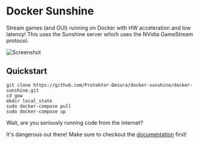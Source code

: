 # Docker Sunshine 

Stream games (and GUI) running on Docker with HW acceleration and low latency! This uses the Sunshine server which uses the NVidia GameStream protocol.

![Screenshot](docs/assets/img/GOW-running.jpg)

## Quickstart

```
git clone https://github.com/Protektor-Desura/docker-sunshine/docker-sunshine.git
cd gow
mkdir local_state
sudo docker-compose pull
sudo docker-compose up
```

Wait, are you seriously running code from the internet?

It's dangerous out there! Make sure to checkout the [documentation](https://games-on-whales.github.io/gow/) first!



